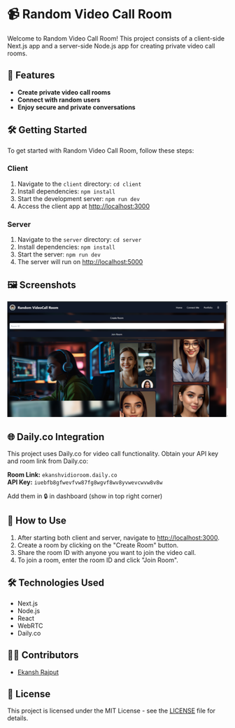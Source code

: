 # 📹 Random Video Call Room

Welcome to Random Video Call Room! This project consists of a client-side Next.js app and a server-side Node.js app for creating private video call rooms.

## 🚀 Features
- **Create private video call rooms**
- **Connect with random users**
- **Enjoy secure and private conversations**

## 🛠️ Getting Started
To get started with Random Video Call Room, follow these steps:

### Client
1. Navigate to the `client` directory: `cd client`
2. Install dependencies: `npm install`
3. Start the development server: `npm run dev`
4. Access the client app at [http://localhost:3000](http://localhost:3000)

### Server
1. Navigate to the `server` directory: `cd server`
2. Install dependencies: `npm install`
3. Start the server: `npm run dev`
4. The server will run on [http://localhost:5000](http://localhost:5000)

## 🖼️ Screenshots
![Home Page](https://github.com/regression1607/Random-VideoCall-Room/raw/main/client/public/home.png)

## 🌐 Daily.co Integration
This project uses Daily.co for video call functionality. Obtain your API key and room link from Daily.co:

**Room Link:** `ekanshvidioroom.daily.co`  
**API Key:** `iuebfb8gfwevfvw87fg8wgvf8wv8yvwevcwvw8v8w`

Add them in 🔒 in dashboard (show in top right corner)

## 📝 How to Use
1. After starting both client and server, navigate to [http://localhost:3000](http://localhost:3000).
2. Create a room by clicking on the "Create Room" button.
3. Share the room ID with anyone you want to join the video call.
4. To join a room, enter the room ID and click "Join Room".

## 🛠️ Technologies Used
- Next.js
- Node.js
- React
- WebRTC
- Daily.co

## 👨‍💻 Contributors
- [Ekansh Rajput](https://github.com/regression1607)

## 📄 License
This project is licensed under the MIT License - see the [LICENSE](LICENSE) file for details.
